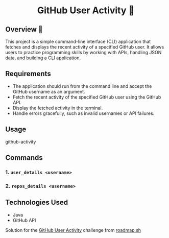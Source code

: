 <h1 align="center">GitHub User Activity  🚀</h1>

## Overview :dart:
This project is a simple command-line interface (CLI) application that fetches and displays the recent activity of a specified GitHub user. It allows users to practice programming skills by working with APIs, handling JSON data, and building a CLI application.

## Requirements
- The application should run from the command line and accept the GitHub username as an argument.
- Fetch the recent activity of the specified GitHub user using the GitHub API.
- Display the fetched activity in the terminal.
- Handle errors gracefully, such as invalid usernames or API failures.

## Usage
github-activity <command> <username>

## Commands
### 1. `user_details <username>`
### 2. `repos_details <username>`

## Technologies Used
- Java
- GitHub API

Solution for the [GitHub User Activity](https://roadmap.sh/projects/github-user-activity) challenge from [roadmap.sh](https://roadmap.sh/)



